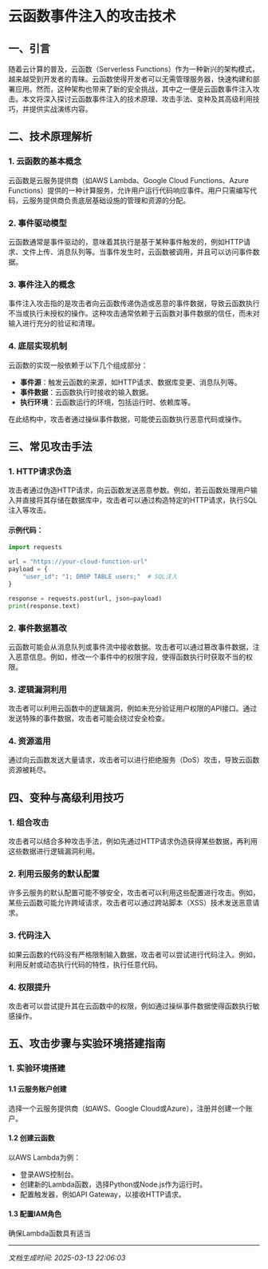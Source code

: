 # 云函数事件注入的攻击技术

## 一、引言

随着云计算的普及，云函数（Serverless Functions）作为一种新兴的架构模式，越来越受到开发者的青睐。云函数使得开发者可以无需管理服务器，快速构建和部署应用。然而，这种架构也带来了新的安全挑战，其中之一便是云函数事件注入攻击。本文将深入探讨云函数事件注入的技术原理、攻击手法、变种及其高级利用技巧，并提供实战演练内容。

## 二、技术原理解析

### 1. 云函数的基本概念

云函数是云服务提供商（如AWS Lambda、Google Cloud Functions、Azure Functions）提供的一种计算服务，允许用户运行代码响应事件。用户只需编写代码，云服务提供商负责底层基础设施的管理和资源的分配。

### 2. 事件驱动模型

云函数通常是事件驱动的，意味着其执行是基于某种事件触发的，例如HTTP请求、文件上传、消息队列等。当事件发生时，云函数被调用，并且可以访问事件数据。

### 3. 事件注入的概念

事件注入攻击指的是攻击者向云函数传递伪造或恶意的事件数据，导致云函数执行不当或执行未授权的操作。这种攻击通常依赖于云函数对事件数据的信任，而未对输入进行充分的验证和清理。

### 4. 底层实现机制

云函数的实现一般依赖于以下几个组成部分：
- **事件源**：触发云函数的来源，如HTTP请求、数据库变更、消息队列等。
- **事件数据**：云函数执行时接收的输入数据。
- **执行环境**：云函数运行的环境，包括运行时、依赖库等。

在此结构中，攻击者通过操纵事件数据，可能使云函数执行恶意代码或操作。

## 三、常见攻击手法

### 1. HTTP请求伪造

攻击者通过伪造HTTP请求，向云函数发送恶意参数。例如，若云函数处理用户输入并直接将其存储在数据库中，攻击者可以通过构造特定的HTTP请求，执行SQL注入等攻击。

#### 示例代码：
```python
import requests

url = "https://your-cloud-function-url"
payload = {
    "user_id": "1; DROP TABLE users;"  # SQL注入
}

response = requests.post(url, json=payload)
print(response.text)
```

### 2. 事件数据篡改

云函数可能会从消息队列或事件流中接收数据。攻击者可以通过篡改事件数据，注入恶意信息。例如，修改一个事件中的权限字段，使得函数执行时获取不当的权限。

### 3. 逻辑漏洞利用

攻击者可以利用云函数中的逻辑漏洞，例如未充分验证用户权限的API接口。通过发送特殊的事件数据，攻击者可能会绕过安全检查。

### 4. 资源滥用

通过向云函数发送大量请求，攻击者可以进行拒绝服务（DoS）攻击，导致云函数资源被耗尽。

## 四、变种与高级利用技巧

### 1. 组合攻击

攻击者可以结合多种攻击手法，例如先通过HTTP请求伪造获得某些数据，再利用这些数据进行逻辑漏洞利用。

### 2. 利用云服务的默认配置

许多云服务的默认配置可能不够安全，攻击者可以利用这些配置进行攻击。例如，某些云函数可能允许跨域请求，攻击者可以通过跨站脚本（XSS）技术发送恶意请求。

### 3. 代码注入

如果云函数的代码没有严格限制输入数据，攻击者可以尝试进行代码注入。例如，利用反射或动态执行代码的特性，执行任意代码。

### 4. 权限提升

攻击者可以尝试提升其在云函数中的权限，例如通过操纵事件数据使得函数执行敏感操作。

## 五、攻击步骤与实验环境搭建指南

### 1. 实验环境搭建

#### 1.1 云服务账户创建

选择一个云服务提供商（如AWS、Google Cloud或Azure），注册并创建一个账户。

#### 1.2 创建云函数

以AWS Lambda为例：
- 登录AWS控制台。
- 创建新的Lambda函数，选择Python或Node.js作为运行时。
- 配置触发器，例如API Gateway，以接收HTTP请求。

#### 1.3 配置IAM角色

确保Lambda函数具有适当

---

*文档生成时间: 2025-03-13 22:06:03*
